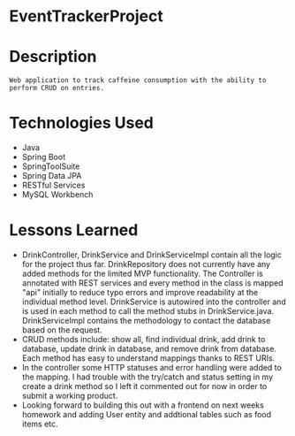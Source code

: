# EventTrackerProject

# Description
	Web application to track caffeine consumption with the ability to perform CRUD on entries.

# Technologies Used
- Java
- Spring Boot
- SpringToolSuite
- Spring Data JPA
- RESTful Services
- MySQL Workbench

# Lessons Learned
- DrinkController, DrinkService and DrinkServiceImpl contain all the logic for the project thus far. DrinkRepository does not currently have any added methods for the limited MVP functionality. The Controller is annotated with REST services and every method in the class is mapped "api" initially to reduce typo errors and improve readability at the individual method level. DrinkService is autowired into the controller and is used in each method to call the method stubs in DrinkService.java. DrinkServiceImpl contains the methodology to contact the database based on the request.
- CRUD methods include: show all, find individual drink, add drink to database, update drink in database, and remove drink from database. Each method has easy to understand mappings thanks to REST URIs.
- In the controller some HTTP statuses and error handling were added to the mapping. I had trouble with the try/catch and status setting in my create a drink method so I left it commented out for now in order to submit a working product.
- Looking forward to building this out with a frontend on next weeks homework and adding User entity and addtional tables such as food items etc.